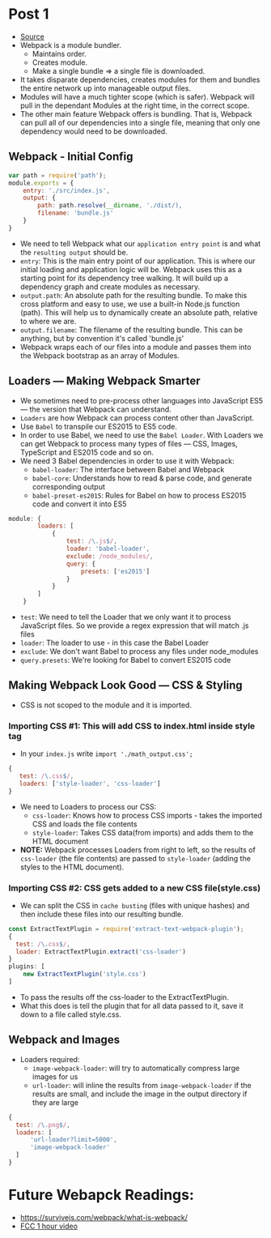 # Post 1
* [Source](https://medium.com/ag-grid/webpack-tutorial-understanding-how-it-works-f73dfa164f01)
* Webpack is a module bundler. 
  * Maintains order.
  * Creates module.
  * Make a single bundle => a single file is downloaded.
* It takes disparate dependencies, creates modules for them and bundles the entire network up into manageable output files.
* Modules will have a much tighter scope (which is safer). Webpack will pull in the dependant Modules at the right time, in the correct scope.
* The other main feature Webpack offers is bundling. That is, Webpack can pull all of our dependencies into a single file, meaning that only one dependency would need to be downloaded.
## Webpack - Initial Config
```js
var path = require('path');
module.exports = {
    entry: './src/index.js',
    output: {
        path: path.resolve(__dirname, './dist/),
        filename: 'bundle.js'
    }
}
```
* We need to tell Webpack what our `application entry point` is and what the `resulting output` should be.
* `entry`: This is the main entry point of our application. This is where our initial loading and application logic will be. Webpack uses this as a starting point for its dependency tree walking. It will build up a dependency graph and create modules as necessary.
* `output.path`: An absolute path for the resulting bundle. To make this cross platform and easy to use, we use a built-in Node.js function (path). This will help us to dynamically create an absolute path, relative to where we are.
* `output.filename`: The filename of the resulting bundle. This can be anything, but by convention it's called 'bundle.js'
* Webpack wraps each of our files into a module and passes them into the Webpack bootstrap as an array of Modules.
## Loaders — Making Webpack Smarter
* We sometimes need to pre-process other languages into JavaScript ES5 — the version that Webpack can understand.
* `Loaders` are how Webpack can process content other than JavaScript.
* Use `Babel` to transpile our ES2015 to ES5 code.
* In order to use Babel, we need to use the `Babel Loader`. With Loaders we can get Webpack to process many types of files — CSS, Images, TypeScript and ES2015 code and so on.
* We need 3 Babel dependencies in order to use it with Webpack:
  * `babel-loader`: The interface between Babel and Webpack
  * `babel-core`: Understands how to read & parse code, and generate corresponding output
  * `babel-preset-es2015`: Rules for Babel on how to process ES2015 code and convert it into ES5
```js
module: {
        loaders: [
            {
                test: /\.js$/,
                loader: 'babel-loader',
                exclude: /node_modules/,
                query: {
                    presets: ['es2015']
                }
            }
        ]
    }
```
* `test`: We need to tell the Loader that we only want it to process JavaScript files. So we provide a regex expression that will match .js files
* `loader`: The loader to use - in this case the Babel Loader
* `exclude`: We don't want Babel to process any files under node_modules
* `query.presets`: We're looking for Babel to convert ES2015 code
## Making Webpack Look Good — CSS & Styling
* CSS is not scoped to the module and it is imported.
### Importing CSS #1: This will add CSS to index.html inside style tag
* In your `index.js` write `import './math_output.css';`
```js
{
   test: /\.css$/,
   loaders: ['style-loader', 'css-loader']
}
```

* We need to Loaders to process our CSS:
  * `css-loader`: Knows how to process CSS imports - takes the imported CSS and loads the file contents
  * `style-loader`: Takes CSS data(from imports) and adds them to the HTML document
* **NOTE:** Webpack processes Loaders from right to left, so the results of `css-loader` (the file contents) are passed to `style-loader` (adding the styles to the HTML document).
### Importing CSS #2: CSS gets added to a new CSS file(style.css)
* We can split the CSS in `cache busting` (files with unique hashes) and then include these files into our resulting bundle.
```js
const ExtractTextPlugin = require('extract-text-webpack-plugin');
{
  test: /\.css$/,
  loader: ExtractTextPlugin.extract('css-loader')
}
plugins: [
    new ExtractTextPlugin('style.css')
]
```
* To pass the results off the css-loader to the ExtractTextPlugin.
* What this does is tell the plugin that for all data passed to it, save it down to a file called style.css.
## Webpack and Images
* Loaders required:
  * `image-webpack-loader`: will try to automatically compress large images for us
  * `url-loader`: will inline the results from `image-webpack-loader` if the results are small, and include the image in the output directory if they are large
```js
{
  test: /\.png$/,
  loaders: [
      'url-loader?limit=5000',
      'image-webpack-loader'
  ]
}
```
# Future Webapck Readings:
* https://survivejs.com/webpack/what-is-webpack/
* [FCC 1 hour video](https://www.youtube.com/watch?v=gEBUU6QfVzk)
